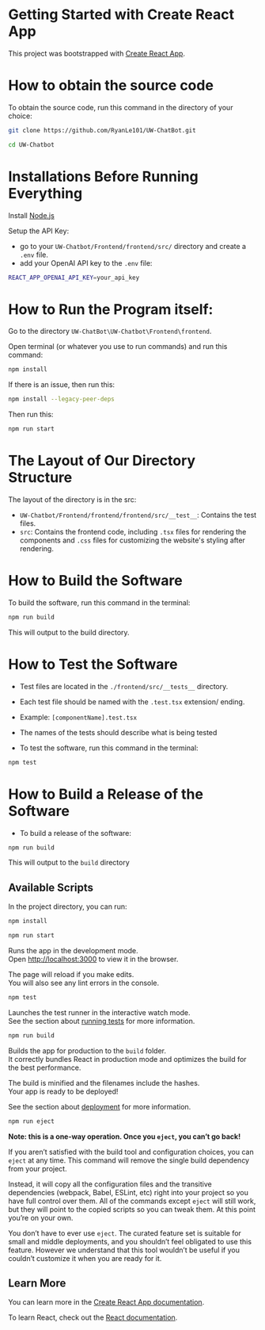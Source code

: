 # Getting Started with Create React App

This project was bootstrapped with [Create React App](https://github.com/facebook/create-react-app).

# How to obtain the source code
To obtain the source code, run this command in the directory of your choice:

```bash
git clone https://github.com/RyanLe101/UW-ChatBot.git
```

```bash
cd UW-Chatbot
```

# Installations Before Running Everything
Install [Node.js](https://nodejs.org/en)

Setup the API Key:
- go to your `UW-Chatbot/Frontend/frontend/src/` directory and create a `.env` file.
- add your OpenAI API key to the `.env` file:

```bash
REACT_APP_OPENAI_API_KEY=your_api_key
```

# How to Run the Program itself:
Go to the directory `UW-ChatBot\UW-Chatbot\Frontend\frontend`.

Open terminal (or whatever you use to run commands) and run this command:
```bash
npm install
```

If there is an issue, then run this:
```bash
npm install --legacy-peer-deps
```

Then run this:
```bash
npm run start
```

# The Layout of Our Directory Structure
The layout of the directory is in the src:
- `UW-Chatbot/Frontend/frontend/frontend/src/__test__`: Contains the test files.
- `src`: Contains the frontend code, including `.tsx` files for rendering the components and `.css` files for customizing the website's styling after rendering.

# How to Build the Software
To build the software, run this command in the terminal:

```bash
npm run build
```

This will output to the build directory.

# How to Test the Software
- Test files are located in the `./frontend/src/__tests__` directory.

- Each test file should be named with the `.test.tsx` extension/ ending.
- Example: `[componentName].test.tsx`

- The names of the tests should describe what is being tested

- To test the software, run this command in the terminal:
```bash
npm test
```

# How to Build a Release of the Software
- To build a release of the software:
```bash
npm run build
```

This will output to the `build` directory


## Available Scripts

In the project directory, you can run:

```bash
npm install
```


```bash
npm run start
```


Runs the app in the development mode.\
Open [http://localhost:3000](http://localhost:3000) to view it in the browser.


The page will reload if you make edits.\
You will also see any lint errors in the console.


```bash
npm test
```


Launches the test runner in the interactive watch mode.\
See the section about [running tests](https://facebook.github.io/create-react-app/docs/running-tests) for more information.


```bash
npm run build
```


Builds the app for production to the `build` folder.\
It correctly bundles React in production mode and optimizes the build for the best performance.


The build is minified and the filenames include the hashes.\
Your app is ready to be deployed!


See the section about [deployment](https://facebook.github.io/create-react-app/docs/deployment) for more information.


```bash
npm run eject
```


**Note: this is a one-way operation. Once you `eject`, you can’t go back!**


If you aren’t satisfied with the build tool and configuration choices, you can `eject` at any time. This command will remove the single build dependency from your project.


Instead, it will copy all the configuration files and the transitive dependencies (webpack, Babel, ESLint, etc) right into your project so you have full control over them. All of the commands except `eject` will still work, but they will point to the copied scripts so you can tweak them. At this point you’re on your own.


You don’t have to ever use `eject`. The curated feature set is suitable for small and middle deployments, and you shouldn’t feel obligated to use this feature. However we understand that this tool wouldn’t be useful if you couldn’t customize it when you are ready for it.

## Learn More

You can learn more in the [Create React App documentation](https://facebook.github.io/create-react-app/docs/getting-started).


To learn React, check out the [React documentation](https://reactjs.org/).
